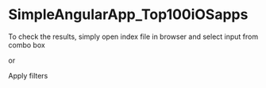 # SimpleAngularApp_Top100iOSapps

To check the results, simply open index file in browser and select input from combo box

or 

Apply filters